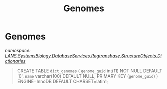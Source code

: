 ﻿---
title: Genomes
---

# Genomes
_namespace: [LANS.SystemsBiology.DatabaseServices.Regtransbase.StructureObjects.Dictionaries](N-LANS.SystemsBiology.DatabaseServices.Regtransbase.StructureObjects.Dictionaries.html)_



> 
>  CREATE TABLE `dict_genomes` (
>   `genome_guid` int(11) NOT NULL DEFAULT '0',
>   `name` varchar(100) DEFAULT NULL,
>  PRIMARY KEY (`genome_guid`)
>  ) ENGINE=InnoDB DEFAULT CHARSET=latin1;
>  




